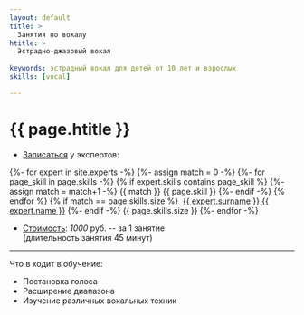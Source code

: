 ```yaml
---
layout: default
title: >
  Занятия по вокалу 
htitle: >
  Эстрадно-джазовый вокал
  
keywords: эстрадный вокал для детей от 10 лет и взрослых
skills: [vocal]

---
```


# [](#header-1) {{ page.htitle }}


* [Записаться](/circles) у экспертов:
 
 {%- for expert in site.experts -%}
   {%- assign match = 0 -%}
   {%- for page_skill in page.skills -%}
     {% if expert.skills contains page_skill %}
       {%- assign match = match+1 -%}
       {{ match }}
       {{ page.skill }}
     {%- endif -%}
   {% endfor %}
   {% if match == page.skills.size %}
    &nbsp;<a href="{{ expert.url }}">{{ expert.surname }} {{ expert.name }}</a>
   {%- endif -%}
      {{ page.skills.size }}
 {%- endfor -%}
 
  
* <u>Стоимость</u>: *1000* руб. -- за 1 занятие<br>(длительность занятия 45 минут)

___________

Что в ходит в обучение:
* Постановка голоса 
* Расширение диапазона
* Изучение различных вокальных техник



